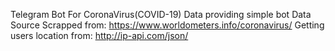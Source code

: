 Telegram Bot For CoronaVirus(COVID-19) Data providing simple bot
Data Source Scrapped from: https://www.worldometers.info/coronavirus/
Getting users location from: http://ip-api.com/json/
